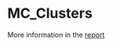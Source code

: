 MC_Clusters
===========

More information in the [report](https://dl.dropboxusercontent.com/u/23423446/MC.pdf)
